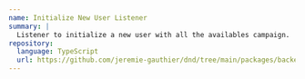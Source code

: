 ```yaml
---
name: Initialize New User Listener
summary: |
  Listener to initialize a new user with all the availables campaign.
repository:
  language: TypeScript
  url: https://github.com/jeremie-gauthier/dnd/tree/main/packages/backend/src/campaign/events/listeners/initialize-new-user
---
```


<NodeGraph />
